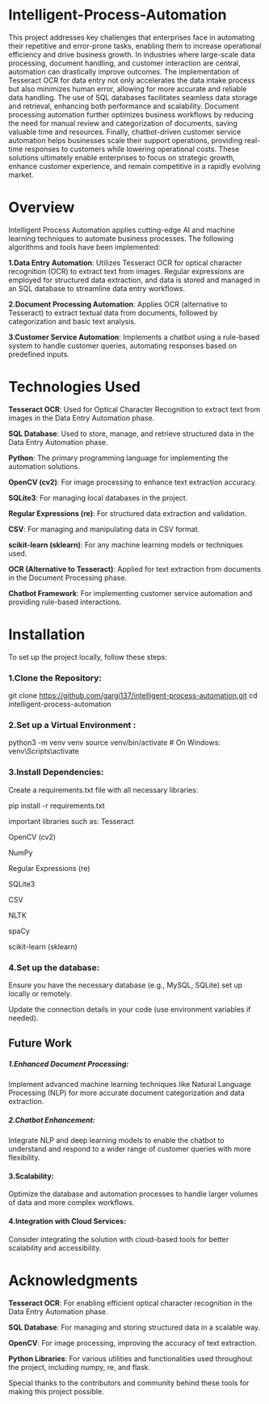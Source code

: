 # Intelligent-Process-Automation


This project addresses key challenges that enterprises face in automating their repetitive and error-prone tasks, enabling them to increase operational efficiency and drive business growth. In industries where large-scale data processing, document handling, and customer interaction are central, automation can drastically improve outcomes. The implementation of Tesseract OCR for data entry not only accelerates the data intake process but also minimizes human error, allowing for more accurate and reliable data handling. The use of SQL databases facilitates seamless data storage and retrieval, enhancing both performance and scalability. Document processing automation further optimizes business workflows by reducing the need for manual review and categorization of documents, saving valuable time and resources. Finally, chatbot-driven customer service automation helps businesses scale their support operations, providing real-time responses to customers while lowering operational costs. These solutions ultimately enable enterprises to focus on strategic growth, enhance customer experience, and remain competitive in a rapidly evolving market.


# **Overview**


Intelligent Process Automation applies cutting-edge AI and machine learning techniques to automate business processes. The following algorithms and tools have been implemented:

**1.Data Entry Automation**: Utilizes Tesseract OCR for optical character recognition (OCR) to extract text from images. Regular expressions are employed for structured data extraction, and data is stored and managed in an SQL database to streamline data entry workflows.

**2.Document Processing Automation**: Applies OCR (alternative to Tesseract) to extract textual data from documents, followed by categorization and basic text analysis.

**3.Customer Service Automation**: Implements a chatbot using a rule-based system to handle customer queries, automating responses based on predefined inputs.

# **Technologies Used**

**Tesseract OCR**: Used for Optical Character Recognition to extract text from images in the Data Entry Automation phase.

**SQL Database**: Used to store, manage, and retrieve structured data in the Data Entry Automation phase.

**Python**: The primary programming language for implementing the automation solutions.

**OpenCV (cv2)**: For image processing to enhance text extraction accuracy.

**SQLite3**: For managing local databases in the project.

**Regular Expressions (re)**: For structured data extraction and validation.

**CSV**: For managing and manipulating data in CSV format.

**scikit-learn (sklearn)**: For any machine learning models or techniques used.

**OCR (Alternative to Tesseract)**: Applied for text extraction from documents in the Document Processing phase.

**Chatbot Framework**: For implementing customer service automation and providing rule-based interactions.


# Installation

To set up the project locally, follow these steps:

### 1.Clone the Repository:

git clone https://github.com/gargi137/intelligent-process-automation.git
cd intelligent-process-automation

### 2.Set up a Virtual Environment :

python3 -m venv venv
source venv/bin/activate  # On Windows: venv\Scripts\activate

### 3.Install Dependencies: 
Create a requirements.txt file with all necessary libraries:

pip install -r requirements.txt

important libraries such as:
Tesseract

OpenCV (cv2)

NumPy

Regular Expressions (re)

SQLite3

CSV

NLTK

spaCy

scikit-learn (sklearn)


### 4.Set up the database:

Ensure you have the necessary database (e.g., MySQL, SQLite) set up locally or remotely.

Update the connection details in your code (use environment variables if needed).

## Future Work

##### 1.Enhanced Document Processing:
Implement advanced machine learning techniques like Natural Language Processing (NLP) for more accurate document categorization and data extraction.

##### 2.Chatbot Enhancement: 
Integrate NLP and deep learning models to enable the chatbot to understand and respond to a wider range of customer queries with more flexibility.

#### 3.Scalability: 
Optimize the database and automation processes to handle larger volumes of data and more complex workflows.

#### 4.Integration with Cloud Services: 
Consider integrating the solution with cloud-based tools for better scalability and accessibility.

# Acknowledgments

**Tesseract OCR**:
For enabling efficient optical character recognition in the Data Entry Automation phase.

**SQL Database**: 
For managing and storing structured data in a scalable way.

**OpenCV**:
For image processing, improving the accuracy of text extraction.

**Python Libraries**:
For various utilities and functionalities used throughout the project, including numpy, re, and flask.

Special thanks to the contributors and community behind these tools for making this project possible.

